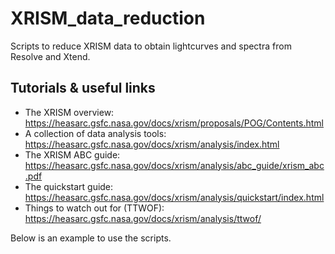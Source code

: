 # XRISM_data_reduction

Scripts to reduce XRISM data to obtain lightcurves and spectra from Resolve and Xtend.

## Tutorials & useful links

- The XRISM overview: https://heasarc.gsfc.nasa.gov/docs/xrism/proposals/POG/Contents.html
- A collection of data analysis tools: https://heasarc.gsfc.nasa.gov/docs/xrism/analysis/index.html
- The XRISM ABC guide: https://heasarc.gsfc.nasa.gov/docs/xrism/analysis/abc_guide/xrism_abc.pdf
- The quickstart guide: https://heasarc.gsfc.nasa.gov/docs/xrism/analysis/quickstart/index.html
- Things to watch out for (TTWOF): https://heasarc.gsfc.nasa.gov/docs/xrism/analysis/ttwof/

Below is an example to use the scripts.
